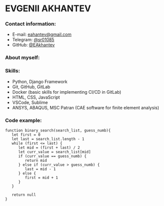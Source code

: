 # EVGENII AKHANTEV

### Contact information:
- E-mail: eahantev@gmail.com
- Telegram: [@sr01085](https://t.me/sr01085)
- GitHub: [@EAkhantev](https://github.com/EAkhantev)


### About myself:


### Skills:
- Python, Django Framework
- Git, GitHub, GitLab
- Docker (basic skills for implementing CI/CD in GitLab)
- HTML, CSS, JavaScript
- VSCode, Sublime
- ANSYS, ABAQUS, MSC Patran (CAE software for finite element analysis)

### Code example:
```
function binary_search(search_list, guess_numb){
   let first = 0
   let last = search_list.length - 1
   while (first <= last) {
      let mid = (first + last) / 2
      let curr_value = search_list[mid]
      if (curr_value == guess_numb) {
         return mid
      } else if (curr_value > guess_numb) {
         last = mid - 1
      } else {
         first = mid + 1
      }
   }

   return null
}
```